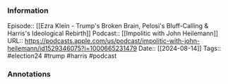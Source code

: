 ### Information

Episode:: [[Ezra Klein - Trump's Broken Brain, Pelosi's Bluff-Calling & Harris's Ideological Rebirth]]
Podcast:: [[Impolitic with John Heilemann]]
URL:: https://podcasts.apple.com/us/podcast/impolitic-with-john-heilemann/id1529346075?i=1000665231479
Date:: [[2024-08-14]]
Tags:: #election24 #trump #harris 
#podcast


### Annotations

